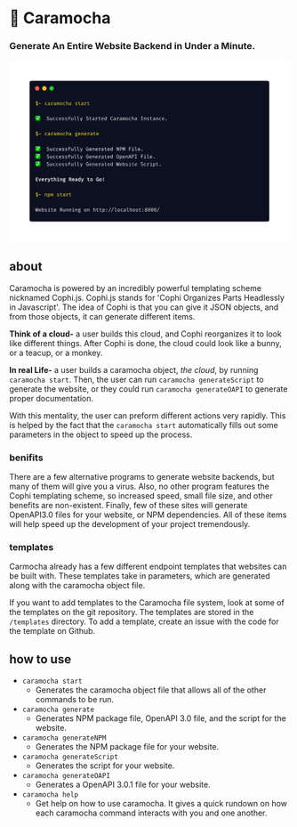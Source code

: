 # 🍨 Caramocha
### Generate An Entire Website Backend in Under a Minute.

![eye-catcher](/promotional/eye-catcher.png)

## about
Caramocha is powered by an incredibly powerful templating scheme nicknamed Cophi.js. Cophi.js stands for 'Cophi Organizes Parts Headlessly in Javascript'. The idea of Cophi is that you can give it JSON objects, and from those objects, it can generate different items.

**Think of a cloud-** a user builds this cloud, and Cophi reorganizes it to look like different things. After Cophi is done, the cloud could look like a bunny, or a teacup, or a monkey.

**In real Life-** a user builds a caramocha object, *the cloud*, by running `caramocha start`. Then, the user can run `caramocha generateScript` to generate the website, or they could run `caramocha generateOAPI` to generate proper documentation.

With this mentality, the user can preform different actions very rapidly. This is helped by the fact that the `caramocha start` automatically fills out some parameters in the object to speed up the process.

### benifits
There are a few alternative programs to generate website backends, but many of them will give you a virus. Also, no other program features the Cophi templating scheme, so increased speed, small file size, and other benefits are non-existent. Finally, few of these sites will generate OpenAPI3.0 files for your website, or NPM dependencies. All of these items will help speed up the development of your project tremendously.

### templates
Carmocha already has a few different endpoint templates that websites can be built with. These templates take in parameters, which are generated along with the caramocha object file.

If you want to add templates to the Caramocha file system, look at some of the templates on the git repository. The templates are stored in the `/templates` directory. To add a template, create an issue with the code for the template on Github.

## how to use
- `caramocha start`
  - Generates the caramocha object file that allows all of the other commands to be run.
- `caramocha generate`
  - Generates NPM package file, OpenAPI 3.0 file, and the script for the website.
- `caramocha generateNPM`
  - Generates the NPM package file for your website.
- `caramocha generateScript`
  - Generates the script for your website.
- `caramocha generateOAPI`
  - Generates a OpenAPI 3.0.1 file for your website.
- `caramocha help`
  - Get help on how to use caramocha. It gives a quick rundown on how each caramocha command interacts with you and one another.
